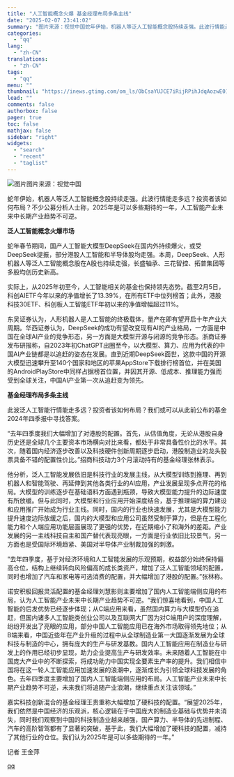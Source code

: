```yaml
---
title: "人工智能概念火爆 基金经理布局多条主线"
date: "2025-02-07 23:41:02"
summary: "图片来源：视觉中国蛇年伊始，机器人等泛人工智能概念股持续走强。此波行情能走多远？投资者该如何布局？不..."
categories:
  - "qq"
lang:
  - "zh-CN"
translations:
  - "zh-CN"
tags:
  - "qq"
menu: ""
thumbnail: "https://inews.gtimg.com/om_ls/ObCsaYUJCE7iRijRPihJdqAozwE01x6ftyF9nHzOSRSygAA_640360/0"
lead: ""
comments: false
authorbox: false
pager: true
toc: false
mathjax: false
sidebar: "right"
widgets:
  - "search"
  - "recent"
  - "taglist"
---
```


![图片](https://inews.gtimg.com/om_bt/OqWFYUkfV68MrOmmmcKSmJad12t-u38gbI3sb85PUl5XoAA/641)图片来源：视觉中国

蛇年伊始，机器人等泛人工智能概念股持续走强。此波行情能走多远？投资者该如何布局？不少公募分析人士称，2025年是可以多些期待的一年，人工智能产业未来中长期产业趋势不可逆。

**泛人工智能概念火爆市场**

蛇年春节期间，国产人工智能大模型DeepSeek在国内外持续爆火，或受DeepSeek提振，部分港股人工智能和半导体股均走强。本周，DeepSeek、人形机器人等泛人工智能概念股在A股也持续走强，长盛轴承、三花智控、拓普集团等多股均创历史新高。

实际上，从2025年初至今，人工智能相关的基金也保持领先态势。截至2月5日，科创AIETF今年以来的净值增长了13.39%，在所有ETF中位列榜首；此外，港股科技30ETF、科创板人工智能ETF年初以来的净值增幅超过11%。

东吴证券认为，人形机器人是人工智能的终极载体，量产在即有望开启十年产业大周期。华西证券认为，DeepSeek的成功有望改变现有AI的产业格局，一方面是中国在全球AI产业的竞争形态，另一方面是大模型开源与闭源的竞争形态。浙商证券发布研报称，自2023年初ChatGPT出圈至今，以大模型、算力、应用为代表的中国AI产业链都是以追赶的姿态在发展。直到近期DeepSeek面世，这款中国的开源大模型迅速攀升至140个国家和地区的苹果AppStore下载排行榜首位，并在美国的AndroidPlayStore中同样占据榜首位置，并因其开源、低成本、推理能力强而受到全球关注，中国AI产业第一次从追赶变为领先。

**基金经理布局多条主线**

此波泛人工智能行情能走多远？投资者该如何布局？我们或可以从此前公布的基金2024年四季报中寻找答案。

“去年四季度我们大幅增加了对港股的配置。首先，从估值角度，无论从港股自身历史还是全球几个主要资本市场横向对比来看，都处于非常具备性价比的水平。其次，随着国内经济逐步改善以及科技硬件创新周期逐步启动，港股制造业的龙头股票具备不错的配置性价比。”招商科技动力3个月滚动持有的基金经理张林表示。

他分析，泛人工智能发展依旧是科技行业的发展主线，从大模型训练到推理、再到机器人和智能驾驶、再延伸到其他各类行业的AI应用，产业发展呈现多点开花的格局。大模型的训练逐步在基础语料方面遇到瓶颈，导致大模型能力提升的边际速度有所放缓。但与此同时，大模型和行业应用开始深度结合，基于推理端的算力建设和应用推广开始成为行业主线。同时，国内的行业也快速发展，尤其是大模型能力提升速度边际放缓之后，国内的大模型和应用公司虽然受制于算力，但是在工程化能力和个人端应用功能层面展现了更强的优势，在近期缩小了和海外的差距。产业发展的另一主线科技自主和国产替代表现亮眼，一方面是行业依旧比较景气，另一方面也是受国际环境趋紧、美国对半导体产业制裁加强的刺激。

“去年四季度，基于对经济环境和人工智能发展的乐观预期，权益部分始终保持偏高仓位，结构上继续转向风险偏高的成长类资产，增加了泛人工智能领域的配置，同时也增加了汽车和家电等可选消费的配置，并大幅增加了港股的配置。”张林称。

诺安积极回报灵活配置的基金经理刘慧影则主要增加了国内人工智能端侧应用的布局，认为人工智能产业未来中长期产业趋势不可逆。“我们惊喜地看到，中国人工智能的后发优势已经逐步体现；从C端应用来看，虽然国内算力与大模型仍在追赶，但国内诸多人工智能类创业公司以及互联网大厂因为对C端用户的深度理解，纷纷开发出了亮眼的应用，部分中国人工智能应用已在海外市场取得领先地位；从B端来看，中国近些年在产业升级的过程中从全球制造业第一大国逐渐发展为全球科技与制造的中心，拥有庞大的生产与研发基数。国内人工智能应用在制造业与研发上的作用已经初步显现，助力企业提高生产与研发效率。未来随着人工智能在中国庞大产业中的不断探索，将成功助力中国实现全要素生产率的提升。我们相信中国将在这一轮人工智能应用加速发展的浪潮中，逐渐成长为引领全球科技发展的角色。去年四季度主要增加了国内人工智能端侧应用的布局。人工智能产业未来中长期产业趋势不可逆，未来我们将追随产业浪潮，继续重点关注该领域。”

嘉实科技创新混合的基金经理王贵重称大幅增加了硬科技的配置。“展望2025年，我们依然是中国经济的乐观派，核心逻辑在于中国庞大的制造业基础与优势并未消失，同时我们观察到中国的科技制造业越来越强，国产算力、半导体的先进制程、汽车的高阶智驾都有了显著的突破，基于此，我们大幅增加了硬科技的配置，减持了其他行业的仓位。我们认为2025年是可以多些期待的一年。”

记者 王金萍

[qq](https://new.qq.com/rain/a/20250207A09FGA00)
